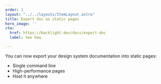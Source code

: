 ```yaml
---
order: 1
layout: "../../layouts/ItemLayout.astro"
title: Export doc as static pages
hero_image: ''
cta:
  href: https://backlight.dev/docs/export-doc
  label: See how

---
```

You can now export your design system documentation into static pages:

* Single command line
* High-performance pages
* Host it anywhere